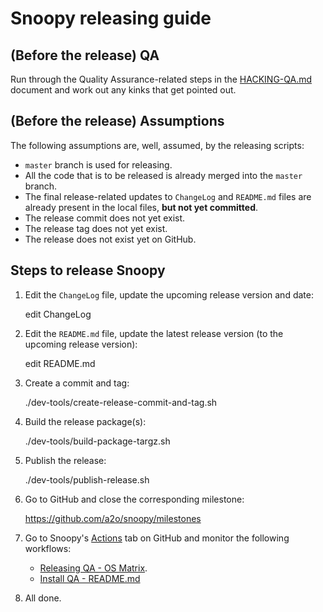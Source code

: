 # Snoopy releasing guide



## (Before the release) QA

Run through the Quality Assurance-related steps in the [HACKING-QA.md](HACKING-QA.md) document
and work out any kinks that get pointed out.



## (Before the release) Assumptions

The following assumptions are, well, assumed, by the releasing scripts:
- `master` branch is used for releasing.
- All the code that is to be released is already merged into the `master` branch.
- The final release-related updates to `ChangeLog` and `README.md` files are already
  present in the local files, **but not yet committed**.
- The release commit does not yet exist.
- The release tag does not yet exist.
- The release does not exist yet on GitHub.



## Steps to release Snoopy

1. Edit the `ChangeLog` file, update the upcoming release version and date:

    edit ChangeLog


2. Edit the `README.md` file, update the latest release version (to the upcoming release version):

    edit README.md


3. Create a commit and tag:

    ./dev-tools/create-release-commit-and-tag.sh


4. Build the release package(s):

    ./dev-tools/build-package-targz.sh


5. Publish the release:

    ./dev-tools/publish-release.sh


5. Go to GitHub and close the corresponding milestone:

    https://github.com/a2o/snoopy/milestones


6. Go to Snoopy's [Actions](https://github.com/a2o/snoopy/actions) tab
   on GitHub and monitor the following workflows:
   - [Releasing QA - OS Matrix](https://github.com/a2o/snoopy/actions?query=workflow%3A%22Release+QA+-+OS+Matrix%22).
   - [Install QA - README.md](https://github.com/a2o/snoopy/actions?query=workflow%3A%22Install+QA+-+README.md%22)


7. All done.
